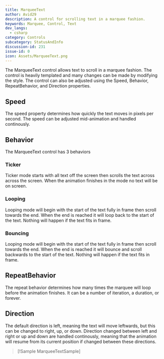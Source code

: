 ```yaml
---
title: MarqueeText
author: Avid29
description: A control for scrolling text in a marquee fashion.
keywords: Marquee, Control, Text
dev_langs:
  - csharp
category: Controls
subcategory: StatusAndInfo
discussion-id: 231 
issue-id: 0
icon: Assets/MarqueeText.png
---
```


The MarqueeText control allows text to scroll in a marquee fashion. The control is heavily templated and many changes can be made by modifying the style. The control can also be adjusted using the Speed, Behavior, RepeatBehavior, and Direction properties.

## Speed

The speed property determines how quickly the text moves in pixels per second. The speed can be adjusted mid-animation and handled continously.

## Behavior

The MarqueeText control has 3 behaviors

### Ticker

Ticker mode starts with all text off the screen then scrolls the text across across the screen. When the animation finishes in the mode no text will be on screen.

### Looping

Looping mode will begin with the start of the text fully in frame then scroll towards the end. When the end is reached it will loop back to the start of the text. Nothing will happen if the text fits in frame.

### Bouncing

Looping mode will begin with the start of the text fully in frame then scroll towards the end. When the end is reached it will bounce and scroll backwards to the start of the text. Nothing will happen if the text fits in frame.

## RepeatBehavior

The repeat behavior determines how many times the marquee will loop before the animation finishes. It can be a number of iteration, a duration, or forever.

## Direction

The default direction is left, meaning the text will move leftwards, but this can be changed to right, up, or down. Direction changed between left and right or up and down are handled continously, meaning that the animation will resume from its current position if changed between these directions.

> [!Sample MarqueeTextSample]
